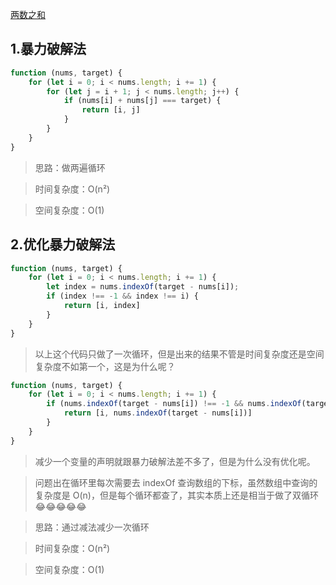 [两数之和](https://leetcode-cn.com/problems/two-sum/)

## 1.暴力破解法

```JavaScript
function (nums, target) {
    for (let i = 0; i < nums.length; i += 1) {
        for (let j = i + 1; j < nums.length; j++) {
            if (nums[i] + nums[j] === target) {
                return [i, j]
            }
        }
    }
}
```

> 思路：做两遍循环

> 时间复杂度：O(n²)

> 空间复杂度：O(1)

## 2.优化暴力破解法

```JavaScript
function (nums, target) {
    for (let i = 0; i < nums.length; i += 1) {
        let index = nums.indexOf(target - nums[i]);
        if (index !== -1 && index !== i) {
            return [i, index]
        }
    }
}
```

> 以上这个代码只做了一次循环，但是出来的结果不管是时间复杂度还是空间复杂度不如第一个，这是为什么呢？

```JavaScript
function (nums, target) {
    for (let i = 0; i < nums.length; i += 1) {
        if (nums.indexOf(target - nums[i]) !== -1 && nums.indexOf(target - nums[i]) !== i) {
            return [i, nums.indexOf(target - nums[i])]
        }
    }
}
```

> 减少一个变量的声明就跟暴力破解法差不多了，但是为什么没有优化呢。

> 问题出在循环里每次需要去 indexOf 查询数组的下标，虽然数组中查询的复杂度是 O(n)，但是每个循环都查了，其实本质上还是相当于做了双循环 😂😂😂😂😂

> 思路：通过减法减少一次循环

> 时间复杂度：O(n²)

> 空间复杂度：O(1)
